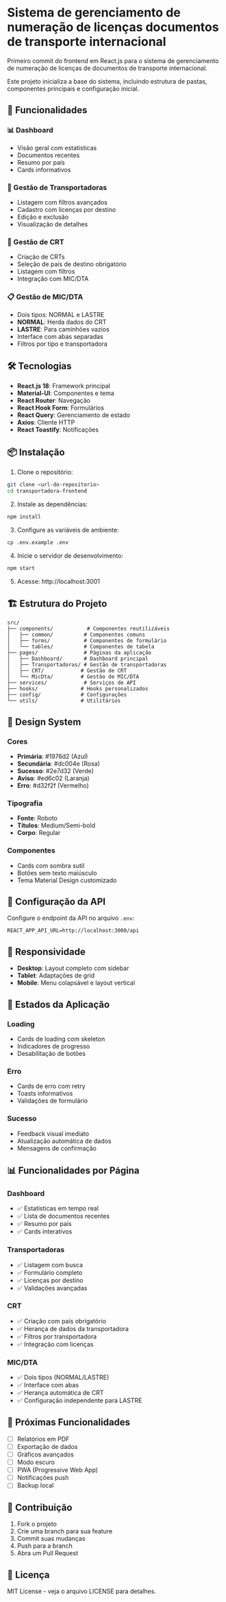# Sistema de gerenciamento de numeração de licenças documentos de transporte internacional

Primeiro commit do frontend em React.js para o sistema de gerenciamento de numeração de licenças de documentos de transporte internacional.

Este projeto inicializa a base do sistema, incluindo estrutura de pastas, componentes principais e configuração inicial.

## 🚀 Funcionalidades

### 📊 Dashboard
- Visão geral com estatísticas
- Documentos recentes
- Resumo por país
- Cards informativos

### 🚛 Gestão de Transportadoras
- Listagem com filtros avançados
- Cadastro com licenças por destino
- Edição e exclusão
- Visualização de detalhes

### 📄 Gestão de CRT
- Criação de CRTs
- Seleção de país de destino obrigatório
- Listagem com filtros
- Integração com MIC/DTA

### 📋 Gestão de MIC/DTA
- Dois tipos: NORMAL e LASTRE
- **NORMAL**: Herda dados do CRT
- **LASTRE**: Para caminhões vazios
- Interface com abas separadas
- Filtros por tipo e transportadora

## 🛠️ Tecnologias

- **React.js 18**: Framework principal
- **Material-UI**: Componentes e tema
- **React Router**: Navegação
- **React Hook Form**: Formulários
- **React Query**: Gerenciamento de estado
- **Axios**: Cliente HTTP
- **React Toastify**: Notificações

## 📦 Instalação

1. Clone o repositório:
```bash
git clone <url-do-repositorio>
cd transportadora-frontend
```

2. Instale as dependências:
```bash
npm install
```

3. Configure as variáveis de ambiente:
```bash
cp .env.example .env
```

4. Inicie o servidor de desenvolvimento:
```bash
npm start
```

5. Acesse: http://localhost:3001

## 🏗️ Estrutura do Projeto

```
src/
├── components/           # Componentes reutilizáveis
│   ├── common/          # Componentes comuns
│   ├── forms/           # Componentes de formulário
│   └── tables/          # Componentes de tabela
├── pages/               # Páginas da aplicação
│   ├── Dashboard/       # Dashboard principal
│   ├── Transportadoras/ # Gestão de transportadoras
│   ├── CRT/            # Gestão de CRT
│   └── MicDta/         # Gestão de MIC/DTA
├── services/            # Serviços de API
├── hooks/              # Hooks personalizados
├── config/             # Configurações
└── utils/              # Utilitários
```

## 🎨 Design System

### Cores
- **Primária**: #1976d2 (Azul)
- **Secundária**: #dc004e (Rosa)
- **Sucesso**: #2e7d32 (Verde)
- **Aviso**: #ed6c02 (Laranja)
- **Erro**: #d32f2f (Vermelho)

### Tipografia
- **Fonte**: Roboto
- **Títulos**: Medium/Semi-bold
- **Corpo**: Regular

### Componentes
- Cards com sombra sutil
- Botões sem texto maiúsculo
- Tema Material Design customizado

## 🔧 Configuração da API

Configure o endpoint da API no arquivo `.env`:

```env
REACT_APP_API_URL=http://localhost:3000/api
```

## 📱 Responsividade

- **Desktop**: Layout completo com sidebar
- **Tablet**: Adaptações de grid
- **Mobile**: Menu colapsável e layout vertical

## 🚦 Estados da Aplicação

### Loading
- Cards de loading com skeleton
- Indicadores de progresso
- Desabilitação de botões

### Erro
- Cards de erro com retry
- Toasts informativos
- Validações de formulário

### Sucesso
- Feedback visual imediato
- Atualização automática de dados
- Mensagens de confirmação

## 📊 Funcionalidades por Página

### Dashboard
- ✅ Estatísticas em tempo real
- ✅ Lista de documentos recentes
- ✅ Resumo por país
- ✅ Cards interativos

### Transportadoras
- ✅ Listagem com busca
- ✅ Formulário completo
- ✅ Licenças por destino
- ✅ Validações avançadas

### CRT
- ✅ Criação com país obrigatório
- ✅ Herança de dados da transportadora
- ✅ Filtros por transportadora
- ✅ Integração com licenças

### MIC/DTA
- ✅ Dois tipos (NORMAL/LASTRE)
- ✅ Interface com abas
- ✅ Herança automática de CRT
- ✅ Configuração independente para LASTRE

## 🎯 Próximas Funcionalidades

- [ ] Relatórios em PDF
- [ ] Exportação de dados
- [ ] Gráficos avançados
- [ ] Modo escuro
- [ ] PWA (Progressive Web App)
- [ ] Notificações push
- [ ] Backup local

## 🤝 Contribuição

1. Fork o projeto
2. Crie uma branch para sua feature
3. Commit suas mudanças
4. Push para a branch
5. Abra um Pull Request

## 📄 Licença

MIT License - veja o arquivo LICENSE para detalhes.